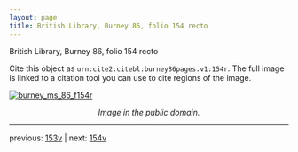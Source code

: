 ```yaml
---
layout: page
title: British Library, Burney 86, folio 154 recto
---
```


British Library, Burney 86, folio 154 recto

Cite this object as `urn:cite2:citebl:burney86pages.v1:154r`.  The full image is linked to a citation tool you can use to cite regions of the image.

[![burney_ms_86_f154r](http://www.homermultitext.org/iipsrv?IIIF=/project/homer/pyramidal/deepzoom/citebl/burney86imgs/v1/burney_ms_86_f154r.tif/full/800,/0/default.jpg)](http://www.homermultitext.org/ict2/?urn=urn:cite2:citebl:burney86imgs.v1:burney_ms_86_f154r) 

<p style="text-align: center; font-style: italic;">Image in the public domain.</p>

---

previous: [153v](../153v/) | next: [154v](../154v/)